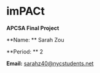 # imPACt
**APCSA Final Project**

**Name: ** Sarah Zou

**Period: ** 2

**Email:** sarahz40@nycstudents.net
